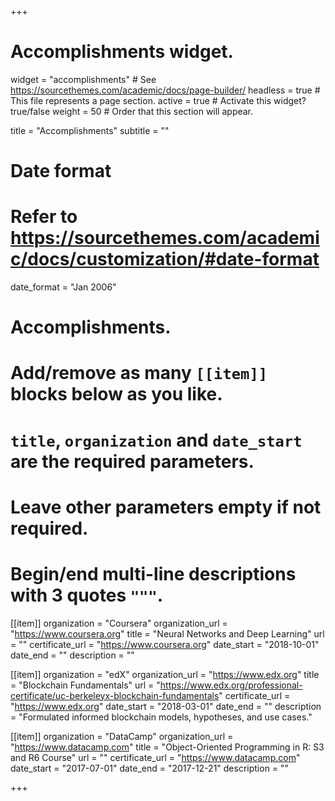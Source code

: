 +++
 # Accomplishments widget.
 widget = "accomplishments"  # See https://sourcethemes.com/academic/docs/page-builder/
 headless = true  # This file represents a page section.
 active = true  # Activate this widget? true/false
 weight = 50  # Order that this section will appear.

 title = "Accomplish&shy;ments"
 subtitle = ""

 # Date format
 #   Refer to https://sourcethemes.com/academic/docs/customization/#date-format
 date_format = "Jan 2006"

 # Accomplishments.
 #   Add/remove as many `[[item]]` blocks below as you like.
 #   `title`, `organization` and `date_start` are the required parameters.
 #   Leave other parameters empty if not required.
 #   Begin/end multi-line descriptions with 3 quotes `"""`.

 [[item]]
   organization = "Coursera"
   organization_url = "https://www.coursera.org"
   title = "Neural Networks and Deep Learning"
   url = ""
   certificate_url = "https://www.coursera.org"
   date_start = "2018-10-01"
   date_end = ""
   description = ""

 [[item]]
   organization = "edX"
   organization_url = "https://www.edx.org"
   title = "Blockchain Fundamentals"
   url = "https://www.edx.org/professional-certificate/uc-berkeleyx-blockchain-fundamentals"
   certificate_url = "https://www.edx.org"
   date_start = "2018-03-01"
   date_end = ""
   description = "Formulated informed blockchain models, hypotheses, and use cases."

 [[item]]
   organization = "DataCamp"
   organization_url = "https://www.datacamp.com"
   title = "Object-Oriented Programming in R: S3 and R6 Course"
   url = ""
   certificate_url = "https://www.datacamp.com"
   date_start = "2017-07-01"
   date_end = "2017-12-21"
   description = ""

 +++
